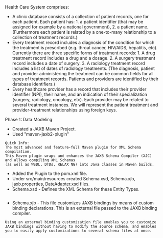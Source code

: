 Health Care System comprises:
* A clinic database consists of a collection of patient records, one for each patient. Each patient has: 1. a patient identifier (that may be assigned for example by a national government), 2. a patient name. (Furthermore each patient is related by a one-to-many relationship to a collection of treatment records.)
* Every treatment record includes a diagnosis of the condition for which the treatment is prescribed (e.g. throat cancer, HIV/AIDS, hepatitis, etc). 
Currently there are three specific forms of treatment records: 1. A drug treatment record includes a drug and a dosage. 2. A surgery treatment record includes a date of surgery. 3. A radiology treatment record includes a list of dates of radiology treatments. (The diagnosis, patient and provider administering the treatment can be common fields for all types of treatment records. Patients and providers are identified by their database identifiers.)
* Every healthcare provider has a record that includes their provider identifier (NPI), their name, and an indication of their specialization (surgery, radiology, oncology, etc). Each provider may be related to several treatment instances. We will represent the patient treatment and provider-treatment relationships using foreign keys.



Phase 1: Data Modeling 
* Created a JAXB Maven Project. 
* Used "maven-jaxb2-plugin" 
```
Quick Info:
The most advanced and feature-full Maven plugin for XML Schema compilation. 
This Maven plugin wraps and enhances the JAXB Schema Compiler (XJC) and allows compiling XML Schemas 
(as well as WSDL, DTDs, RELAX NG) into Java classes in Maven builds.
```
* Added the Plugin to the pom.xml file.
* Under src/main/resources created Schema.xsd, Schema.xjb, jaxb.properties, DateAdapter.xsd files.
* Schema.xsd - Defines the XML Schema for these Entity Types. 
```

```
* Schema.xjb - This file customizes JAXB bindings by means of custom binding declarations. This is an external file passed to the JAXB binding compiler. 
```
Using an external binding customization file enables you to customize JAXB bindings without having to modify the source schema, and enables you to easily apply customizations to several schema files at once.
```


